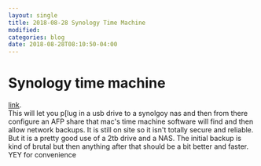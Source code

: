 ```yaml
---
layout: single
title: 2018-08-28 Synology Time Machine
modified:
categories: blog
date: 2018-08-28T08:10:50-04:00
---
```


# Synology time machine
[link](https://www.synology.com/en-global/knowledgebase/DSM/tutorial/Backup_Restore/How_to_back_up_files_from_Mac_to_Synology_NAS_with_Time_Machine "How_to_back_up_files_from_Mac_to_Synology_NAS_with_Time_Machine").  
This will let you p[lug in a usb drive to a synolgoy nas and then from there configure an AFP share that mac's time machine software will find and then allow network backups.   It is still on site so it isn't totally secure and reliable.  But it is a pretty good use of a 2tb drive and a NAS.  The initial backup is kind of brutal but then anything after that should be a bit better and faster. YEY for convenience 